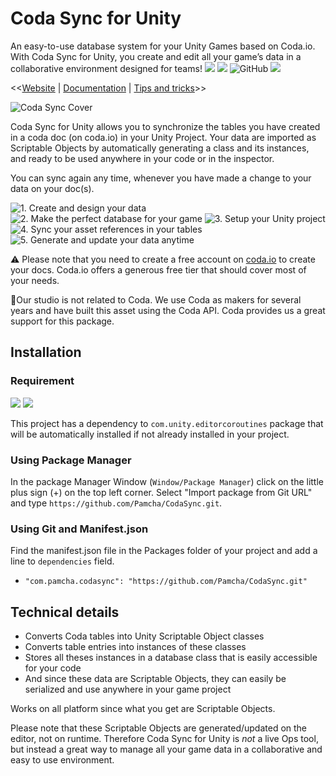 Coda Sync for Unity
===

An easy-to-use database system for your Unity Games based on Coda.io.
With Coda Sync for Unity, you create and edit all your game’s data in a collaborative environment designed for teams!
![](https://img.shields.io/badge/Coda-EE5A29?style=for-the-badge&logo=coda&logoColor=white)  ![](https://img.shields.io/badge/Unity-100000?style=for-the-badge&logo=unity&logoColor=white)  ![GitHub](https://img.shields.io/github/license/pamcha/codasync?label=Licence)  ![](https://img.shields.io/badge/Unity%202021.x-supported-blue.svg)  

<<[Website](https://coda.io/@pamcha/coda-sync "Coda Sync Website") | [Documentation](https://coda.io/@pamcha/coda-sync/documentation-1 "Coda Sync Documentation") | [Tips and tricks](https://coda.io/@pamcha/coda-sync/tips-tricks-9 "Coda Sync Tips and tricks")>>

![Coda Sync Cover](https://i.imgur.com/rDYUp8K.png)

Coda Sync for Unity allows you to synchronize the tables you have created in a coda doc (on coda.io) in your Unity Project.
Your data are imported as Scriptable Objects by automatically generating a class and its instances, and ready to be used anywhere in your code or in the inspector.

You can sync again any time, whenever you have made a change to your data on your doc(s).

![1. Create and design your data](https://i.imgur.com/WMECWzs.png)
![2. Make the perfect database for your game](https://i.imgur.com/Njc1oZc.png)
![3. Setup your Unity project](https://i.imgur.com/3EY5bju.png)
![4. Sync your asset references in your tables](https://i.imgur.com/PPE9n4X.png)
![5. Generate and update your data anytime](https://i.imgur.com/gdIBu1n.png)

⚠️ Please note that you need to create a free account on [coda.io](https://coda.io) to create your docs. Coda.io offers a generous free tier that should cover most of your needs.

🙋Our studio is not related to Coda. We use Coda as makers for several years and have built this asset using the Coda API. Coda provides us a great support for this package.

## Installation
### Requirement
![](https://img.shields.io/badge/Coda-EE5A29?style=for-the-badge&logo=coda&logoColor=white)  ![](https://img.shields.io/badge/Unity%202021.x-supported-blue.svg)

This project has a dependency to `com.unity.editorcoroutines` package that will be automatically installed if not already installed in your project.

### Using Package Manager
In the package Manager Window (`Window/Package Manager`) click on the little plus sign (+) on the top left corner. 
Select "Import package from Git URL" and type `https://github.com/Pamcha/CodaSync.git`.

### Using Git and Manifest.json

Find the manifest.json file in the Packages folder of your project and add a line to `dependencies` field.

* `"com.pamcha.codasync": "https://github.com/Pamcha/CodaSync.git"`

## Technical details
* Converts Coda tables into Unity Scriptable Object classes
* Converts table entries into instances of these classes
* Stores all theses instances in a database class that is easily accessible for your code
* And since these data are Scriptable Objects, they can easily be serialized and use anywhere in your game project

Works on all platform since what you get are Scriptable Objects.

Please note that these Scriptable Objects are generated/updated on the editor, not on runtime. Therefore Coda Sync for Unity is *not* a live Ops tool, but instead a great way to manage all your game data in a collaborative and easy to use environment.